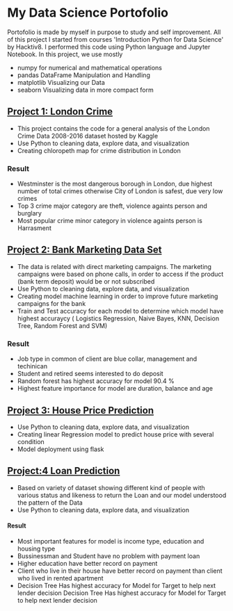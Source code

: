 # My Data Science Portofolio
Portofolio is made by myself in purpose to study and self improvement. All of this project I started from courses 'Introduction Python for Data Science' by Hacktiv8. I performed this code using Python language and Jupyter Notebook.
In this project, we use mostly
* numpy for numerical and mathematical operations
* pandas DataFrame Manipulation and Handling
* matplotlib Visualizing our Data
* seaborn Visualizing data in more compact form



## [Project 1: London Crime](https://github.com/adingyosh/My-Portofolio/blob/main/Project%201.ipynb)
* This project contains the code for a general analysis of the London Crime Data 2008-2016 dataset hosted by Kaggle
* Use Python to cleaning data, explore data, and visualization
* Creating chloropeth map for crime distribution in London 

### Result
- Westminster is the most dangerous borough in London, due highest number of total crimes otherwise City of London is safest, due very low crimes
- Top 3 crime major category are theft, violence againts person and burglary
- Most popular crime minor category in violence againts person is Harrasment

## [Project 2: Bank Marketing Data Set](https://github.com/adingyosh/My-Portofolio/blob/main/Project%202.ipynb)
* The data is related with direct marketing campaigns. The marketing campaigns were based on phone calls, in order to access if the product (bank term deposit) would be or not subscribed
* Use Python to cleaning data, explore data, and visualization
* Creating model machine learning in order to improve future marketing campaigns for the bank
* Train and Test accuracy for each model to determine which model have highest accuraycy ( Logistics Regression, Naive Bayes, KNN, Decision Tree, Random Forest and SVM)

### Result
- Job type in common of client are blue collar, management and techinican
- Student and retired seems interested to do deposit
- Random forest has highest accuracy for model 90.4 %
- Highest feature importance for model are duration, balance and age

## [Project 3: House Price Prediction](https://github.com/adingyosh/H8ModelDeploy_PYTN052_Fadlil)

* Use Python to cleaning data, explore data, and visualization
* Creating linear Regression model to predict house price with several condition
* Model deployment using flask

## [Project:4 Loan Prediction](https://github.com/adingyosh/My-Portofolio/blob/main/Loan%20Prediction%20project.ipynb)
* Based on variety of dataset showing different kind of people with various status and likeness to return the Loan and our model understood the pattern of the Data
* Use Python to cleaning data, explore data, and visualization

#### Result
* Most important features for model is income type, education and housing type
* Bussinessman and Student have no problem with payment loan
* Higher education have better record on payment
* Client who live in their house have better record on payment than client who lived in rented apartment
* Decision Tree Has highest accuracy for Model for Target to help next lender decision
Decision Tree Has highest accuracy for Model for Target to help next lender decision
